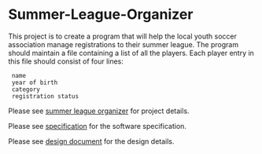 # Summer-League-Organizer

This project is to create a program that will help the local youth soccer association
manage registrations to their summer league. The program should maintain
a file containing a list of all the players. Each player entry in this file should
consist of four lines:

     name
     year of birth
     category
     registration status

Please see [summer league organizer](/summer_league_organizer.pdf) for project details.

Please see [specification](/SummerLeagueOrganizer/specification.txt) for the software specification.

Please see [design document](/SummerLeagueOrganizer/design_doc.txt) for the design details.
